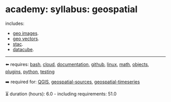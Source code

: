 # academy: syllabus: geospatial

includes:
- [geo images](https://github.com/kamangir/bluer-geo).
- [geo vectors](https://github.com/kamangir/bluer-geo).
- [stac](https://github.com/kamangir/bluer-geo/blob/main/bluer_geo/catalog).
- [datacube](https://github.com/kamangir/bluer-geo/blob/main/bluer_geo/datacube).

---

⬅️ requires: [bash](./bash.md), [cloud](./cloud.md), [documentation](./documentation.md), [github](./github.md), [linux](./linux.md), [math](./math.md), [objects](./objects.md), [plugins](./plugins.md), [python](./python.md), [testing](./testing.md)

➡️ required for: [QGIS](./QGIS.md), [geospatial-sources](./geospatial-sources.md), [geospatial-timeseries](./geospatial-timeseries.md)

⏳ duration (hours): 6.0 - including requirements: 51.0

